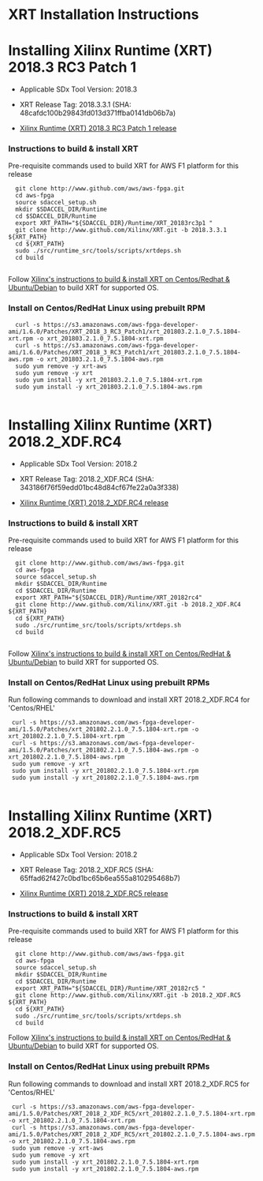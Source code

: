 # XRT Installation Instructions

# Installing Xilinx Runtime (XRT) 2018.3 RC3 Patch 1

  * Applicable SDx Tool Version: 2018.3

  * XRT Release Tag:  2018.3.3.1 (SHA: 48cafdc100b29843fd013d371ffba0141db06b7a)
  
  * [Xilinx Runtime (XRT) 2018.3 RC3 Patch 1 release](https://github.com/Xilinx/XRT/releases/tag/2018.3.3.1)
  
 ### Instructions to build & install XRT
 
   Pre-requisite commands used to build XRT for AWS F1 platform for this release
   
  ```
    git clone http://www.github.com/aws/aws-fpga.git
    cd aws-fpga
    source sdaccel_setup.sh
    mkdir $SDACCEL_DIR/Runtime
    cd $SDACCEL_DIR/Runtime
    export XRT_PATH="${SDACCEL_DIR}/Runtime/XRT_20183rc3p1 "
    git clone http://www.github.com/Xilinx/XRT.git -b 2018.3.3.1 ${XRT_PATH}
    cd ${XRT_PATH}
    sudo ./src/runtime_src/tools/scripts/xrtdeps.sh
    cd build
    
  ```
  
  Follow [Xilinx's instructions to build & install XRT on Centos/Redhat & Ubuntu/Debian](https://xilinx.github.io/XRT/master/html/build.html#xrt-for-pcie-platforms) to build XRT for supported OS.
  
  ### Install on Centos/RedHat Linux using prebuilt RPM

 ```
   curl -s https://s3.amazonaws.com/aws-fpga-developer-ami/1.6.0/Patches/XRT_2018_3_RC3_Patch1/xrt_201803.2.1.0_7.5.1804-xrt.rpm -o xrt_201803.2.1.0_7.5.1804-xrt.rpm
   curl -s https://s3.amazonaws.com/aws-fpga-developer-ami/1.6.0/Patches/XRT_2018_3_RC3_Patch1/xrt_201803.2.1.0_7.5.1804-aws.rpm -o xrt_201803.2.1.0_7.5.1804-aws.rpm
   sudo yum remove -y xrt-aws
   sudo yum remove -y xrt
   sudo yum install -y xrt_201803.2.1.0_7.5.1804-xrt.rpm
   sudo yum install -y xrt_201803.2.1.0_7.5.1804-aws.rpm
   
  ```

# Installing Xilinx Runtime (XRT) 2018.2_XDF.RC4
   
  * Applicable SDx Tool Version: 2018.2

  * XRT Release Tag: 2018.2_XDF.RC4 (SHA: 343186f76f59edd01bc48d84cf67fe22a0a3f338)
   
  * [Xilinx Runtime (XRT) 2018.2_XDF.RC4 release](https://github.com/Xilinx/XRT/tree/2018.2_XDF.RC4)
  
  ### Instructions to build & install XRT
 
   Pre-requisite commands used to build XRT for AWS F1 platform for this release
   
  ```
    git clone http://www.github.com/aws/aws-fpga.git
    cd aws-fpga
 	source sdaccel_setup.sh
	mkdir $SDACCEL_DIR/Runtime
	cd $SDACCEL_DIR/Runtime
	export XRT_PATH="${SDACCEL_DIR}/Runtime/XRT_20182rc4"
	git clone http://www.github.com/Xilinx/XRT.git -b 2018.2_XDF.RC4 ${XRT_PATH}
	cd ${XRT_PATH}
	sudo ./src/runtime_src/tools/scripts/xrtdeps.sh
	cd build
	  
 ```
  Follow [ Xilinx's instructions to build & install XRT on Centos/RedHat & Ubuntu/Debian](https://www.xilinx.com/html_docs/xilinx2018_2_xdf/sdaccel_doc/ejy1538090924727.html) to build XRT for supported OS.
    
  ### Install on Centos/RedHat Linux using prebuilt RPMs
  
  Run following commands to download and install XRT 2018.2_XDF.RC4 for 'Centos/RHEL'
  
  ```
   curl -s https://s3.amazonaws.com/aws-fpga-developer-ami/1.5.0/Patches/xrt_201802.2.1.0_7.5.1804-xrt.rpm -o xrt_201802.2.1.0_7.5.1804-xrt.rpm
   curl -s https://s3.amazonaws.com/aws-fpga-developer-ami/1.5.0/Patches/xrt_201802.2.1.0_7.5.1804-aws.rpm -o xrt_201802.2.1.0_7.5.1804-aws.rpm
   sudo yum remove -y xrt
   sudo yum install -y xrt_201802.2.1.0_7.5.1804-xrt.rpm
   sudo yum install -y xrt_201802.2.1.0_7.5.1804-aws.rpm
   
  ```

# Installing Xilinx Runtime (XRT) 2018.2_XDF.RC5
   
  * Applicable SDx Tool Version: 2018.2

  * XRT Release Tag: 2018.2_XDF.RC5 (SHA: 65ffad62f427c0bd1bc65b6ea555a810295468b7)
  
  * [Xilinx Runtime (XRT) 2018.2_XDF.RC5 release](https://github.com/Xilinx/XRT/releases/tag/2018.2_XDF.RC5)
  
 ### Instructions to build & install XRT
 
   Pre-requisite commands used to build XRT for AWS F1 platform for this release
    
  ```
    git clone http://www.github.com/aws/aws-fpga.git
    cd aws-fpga
 	source sdaccel_setup.sh
	mkdir $SDACCEL_DIR/Runtime
	cd $SDACCEL_DIR/Runtime
	export XRT_PATH="${SDACCEL_DIR}/Runtime/XRT_20182rc5 "
	git clone http://www.github.com/Xilinx/XRT.git -b 2018.2_XDF.RC5 ${XRT_PATH}
	cd ${XRT_PATH}
	sudo ./src/runtime_src/tools/scripts/xrtdeps.sh
	cd build
  
 ```
  Follow [ Xilinx's instructions to build & install XRT on Centos/RedHat & Ubuntu/Debian](https://www.xilinx.com/html_docs/xilinx2018_2_xdf/sdaccel_doc/ejy1538090924727.html) to build XRT for supported OS.
 
  ### Install on Centos/RedHat Linux using prebuilt RPMs
  
  Run following commands to download and install XRT 2018.2_XDF.RC5 for 'Centos/RHEL'
  
  ```
   curl -s https://s3.amazonaws.com/aws-fpga-developer-ami/1.5.0/Patches/XRT_2018_2_XDF_RC5/xrt_201802.2.1.0_7.5.1804-xrt.rpm -o xrt_201802.2.1.0_7.5.1804-xrt.rpm
   curl -s https://s3.amazonaws.com/aws-fpga-developer-ami/1.5.0/Patches/XRT_2018_2_XDF_RC5/xrt_201802.2.1.0_7.5.1804-aws.rpm -o xrt_201802.2.1.0_7.5.1804-aws.rpm
   sudo yum remove -y xrt-aws
   sudo yum remove -y xrt
   sudo yum install -y xrt_201802.2.1.0_7.5.1804-xrt.rpm
   sudo yum install -y xrt_201802.2.1.0_7.5.1804-aws.rpm
   
  ```
